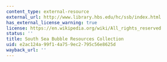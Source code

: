 ```yaml
---
content_type: external-resource
external_url: http://www.library.hbs.edu/hc/ssb/index.html
has_external_license_warning: true
license: https://en.wikipedia.org/wiki/All_rights_reserved
status: ''
title: South Sea Bubble Resources Collection
uid: e2ac124a-99f1-4a75-9ec2-795c56e8625d
wayback_url: ''
---
```

